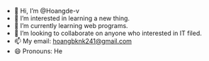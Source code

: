 - 👋 Hi, I’m @Hoangde-v
- 👀 I’m interested in learning a new thing.
- 🌱 I’m currently learning web programs.
- 💞️ I’m looking to collaborate on anyone who interested in IT filed.
- 📫 My email: hoangbknk241@gmail.com
- 😄 Pronouns: He

<!---
Hoangde-v/Hoangde-v is a ✨ special ✨ repository because its `README.md` (this file) appears on your GitHub profile.
You can click the Preview link to take a look at your changes.
--->
